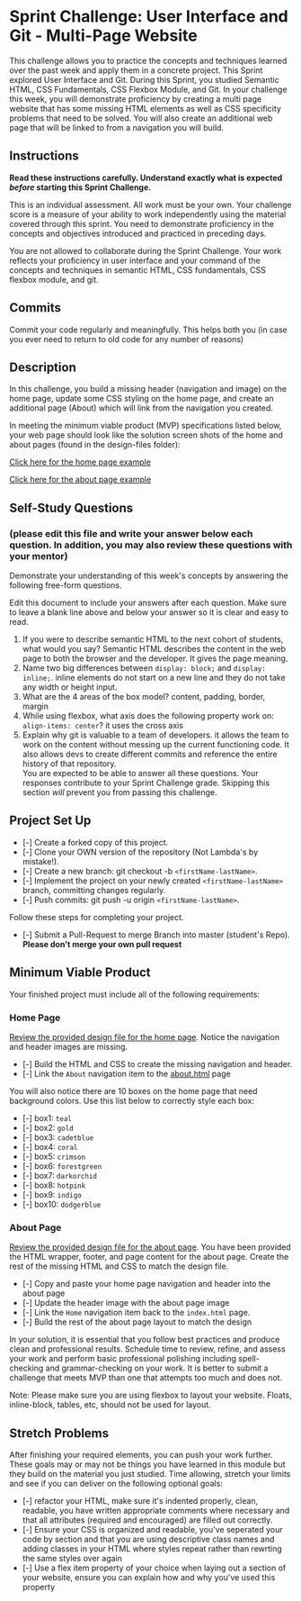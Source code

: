 # Sprint Challenge: User Interface and Git - Multi-Page Website

This challenge allows you to practice the concepts and techniques learned over the past week and apply them in a concrete project. This Sprint explored User Interface and Git. During this Sprint, you studied Semantic HTML, CSS Fundamentals, CSS Flexbox Module, and Git. In your challenge this week, you will demonstrate proficiency by creating a multi page website that has some missing HTML elements as well as CSS specificity problems that need to be solved.  You will also create an additional web page that will be linked to from a navigation you will build.

## Instructions

**Read these instructions carefully. Understand exactly what is expected _before_ starting this Sprint Challenge.**

This is an individual assessment. All work must be your own. Your challenge score is a measure of your ability to work independently using the material covered through this sprint. You need to demonstrate proficiency in the concepts and objectives introduced and practiced in preceding days.

You are not allowed to collaborate during the Sprint Challenge. Your work reflects your proficiency in user interface and your command of the concepts and techniques in semantic HTML, CSS fundamentals, CSS flexbox module, and git.


## Commits

Commit your code regularly and meaningfully. This helps both you (in case you ever need to return to old code for any number of reasons)

## Description

In this challenge, you build a missing header (navigation and image) on the home page, update some CSS styling on the home page, and create an additional page (About) which will link from the navigation you created.

In meeting the minimum viable product (MVP) specifications listed below, your web page should look like the solution screen shots of the home and about pages (found in the design-files folder):

[Click here for the home page example](https://tk-assets.lambdaschool.com/39a49225-8ac9-43da-aa90-514fd60ae99a_sprint-challenge-ui-home-example.png)

[Click here for the about page example](https://tk-assets.lambdaschool.com/ede1bb1a-63ff-4801-8c02-3efa2f603190_sprint-challenge-ui-about-example.png)

## Self-Study Questions 
### (please edit this file and write your answer below each question. In addition, you may also review these questions with your mentor)

Demonstrate your understanding of this week's concepts by answering the following free-form questions.

Edit this document to include your answers after each question. Make sure to leave a blank line above and below your answer so it is clear and easy to read.

1. If you were to describe semantic HTML to the next cohort of students, what would you say?
        Semantic HTML describes the content in the web page to both the browser and the developer.  It gives the page meaning.
2. Name two big differences between ```display: block;``` and ```display: inline;```.
        inline elements do not start on a new line and they do not take any width or height input.
3. What are the 4 areas of the box model?
        content, padding, border, margin
4. While using flexbox, what axis does the following property work on: ```align-items: center```?
        it uses the cross axis
5. Explain why git is valuable to a team of developers.
        it allows the team to work on the content without messing up the current functioning code.  It also allows devs to create different commits and reference the entire history of that repository.  
You are expected to be able to answer all these questions. Your responses contribute to your Sprint Challenge grade. Skipping this section *will* prevent you from passing this challenge.

## Project Set Up

- [-] Create a forked copy of this project.
- [-] Clone your OWN version of the repository (Not Lambda's by mistake!).
- [-] Create a new branch: git checkout -b `<firstName-lastName>`.
- [-] Implement the project on your newly created `<firstName-lastName>` branch, committing changes regularly.
- [-] Push commits: git push -u origin `<firstName-lastName>`.
 
Follow these steps for completing your project.

- [-] Submit a Pull-Request to merge <firstName-lastName> Branch into master (student's  Repo). **Please don't merge your own pull request**



## Minimum Viable Product

Your finished project must include all of the following requirements:

### Home Page

[Review the provided design file for the home page](design-files/home.png).  Notice the navigation and header images are missing.

* [-] Build the HTML and CSS to create the missing navigation and header.
* [-] Link the `About` navigation item to the [about.html](about.html) page

You will also notice there are 10 boxes on the home page that need background colors.  Use this list below to correctly style each box:

* [-] box1: `teal`
* [-] box2: `gold`
* [-] box3: `cadetblue`
* [-] box4: `coral`
* [-] box5: `crimson`
* [-] box6: `forestgreen`
* [-] box7: `darkorchid`
* [-] box8: `hotpink`
* [-] box9: `indigo`
* [-] box10: `dodgerblue`

### About Page

[Review the provided design file for the about page](design-files/about.png). You have been provided the HTML wrapper, footer, and page content for the about page. Create the rest of the missing HTML and CSS to match the design file.

* [-] Copy and paste your home page navigation and header into the about page
* [-] Update the header image with the about page image
* [-] Link the `Home` navigation item back to the `index.html` page.
* [-] Build the rest of the about page layout to match the design

In your solution, it is essential that you follow best practices and produce clean and professional results. Schedule time to review, refine, and assess your work and perform basic professional polishing including spell-checking and grammar-checking on your work. It is better to submit a challenge that meets MVP than one that attempts too much and does not.

Note: Please make sure you are using flexbox to layout your website. Floats, inline-block, tables, etc, should not be used for layout. 

## Stretch Problems

After finishing your required elements, you can push your work further. These goals may or may not be things you have learned in this module but they build on the material you just studied. Time allowing, stretch your limits and see if you can deliver on the following optional goals:

* [-] refactor your HTML, make sure it's indented properly, clean, readable, you have written appropriate comments where necessary and that all attributes (required and encouraged) are filled out correctly.  
* [-] Ensure your CSS is organized and readable, you've seperated your code by section and that you are using descriptive class names and adding classes in your HTML where styles repeat rather than rewrting the same styles over again
* [-] Use a flex item property of your choice when laying out a section of your website, ensure you can explain how and why you've used this property 
